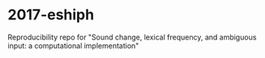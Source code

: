 # 2017-eshiph
Reproducibility repo for "Sound change, lexical frequency, and ambiguous input: a computational implementation"
